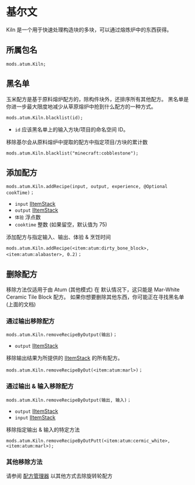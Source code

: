 # 基尔文

Kiln 是一个用于快速处理构造块的多块，可以通过熔炼炉中的东西获得。

## 所属包名
`mods.atum.Kiln;`

## 黑名单

玉米配方是基于原料熔炉配方的，除构件块外，还排序所有其他配方。 黑名单是你进一步最大限度地减少从草原熔炉中抢到什么配方的一种方式。

`mods.atum.Kiln.blacklist(id);`

- `id` 应该黑名单上的输入方块/项目的命名空间 ID。

移除基尔会从原料熔炉中提取的配方中指定项目/方块的累计数

```zenscript
mods.atum.Kiln.blacklist("minecraft:cobblestone");
```

## 添加配方

`mods.atum.Kiln.addRecipe(input, output, experience, @Optional cookTime)；`

- `input` [IItemStack](/vanilla/api/items/IItemStack)
- `output` [IItemStack](/vanilla/api/items/IItemStack)
- `体验` 浮点数
- `cooktime` 整数 (如果留空，默认值为 75)

添加配方与指定输入、输出、体验 & 烹饪时间

```zenscript
mods.atum.Kiln.addRecipe(<item:atum:dirty_bone_block>, <item:atum:alabaster>, 0.2)；
```

## 删除配方

移除方法仅适用于由 Atum (其他模式) 在 默认情况下，这只能是 Mar-White Ceramic Tile Block 配方。 如果你想要删除其他东西，你可能正在寻找黑名单 (上面的文档)

### 通过输出移除配方

`mods.atum.Kiln.removeRecipeByOutput(输出)；`

- `output` [IItemStack](/vanilla/api/items/IItemStack)

移除输出结果为所提供的 [IItemStack](/vanilla/api/items/IItemStack) 的所有配方。

```zenscript
mods.atum.Kiln.removeRecipeByOut(<item:atum:marl>)；
```

### 通过输出 & 输入移除配方

`mods.atum.Kiln.removeRecipeByOutput(输出, 输入)；`

- `output` [IItemStack](/vanilla/api/items/IItemStack)
- `input` [IItemStack](/vanilla/api/items/IItemStack)

移除指定输出 & 输入的特定方法

```zenscript
mods.atum.Kiln.removeRecipeByOutPutt(<item:atum:cermic_white>, <item:atum:marl>);
```

### 其他移除方法

请参阅 [配方管理器](/recipes/recipe_managers) 以其他方式去除旋转轮配方
